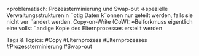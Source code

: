 ⋄problematisch: Prozessterminierung und Swap-out
⇒spezielle Verwaltungsstrukturen n ¨otig
Daten k¨onnen nur geteilt werden, falls sie nicht ver ¨andert werden.
Copy-on-Write (CoW):
⋄Beiforkmuss eigentlich eine vollst ¨andige Kopie des Elternprozesses erstellt werden

   Tags & Topics:
   #Copy
   #Elternprozess
   #Elternprozesses
   #Prozessterminierung
   #Swap-out